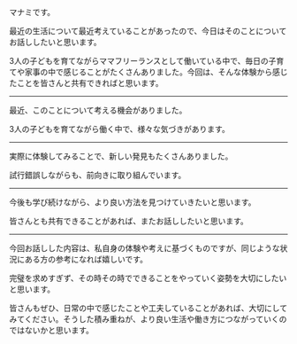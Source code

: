 マナミです。

最近の生活について最近考えていることがあったので、今日はそのことについてお話ししたいと思います。

3人の子どもを育てながらママフリーランスとして働いている中で、毎日の子育てや家事の中で感じることがたくさんありました。今回は、そんな体験から感じたことを皆さんと共有できればと思います。

---------------

最近、このことについて考える機会がありました。

3人の子どもを育てながら働く中で、様々な気づきがあります。

---------------

実際に体験してみることで、新しい発見もたくさんありました。

試行錯誤しながらも、前向きに取り組んでいます。

---------------

今後も学び続けながら、より良い方法を見つけていきたいと思います。

皆さんとも共有できることがあれば、またお話ししたいと思います。

---------------

今回お話しした内容は、私自身の体験や考えに基づくものですが、同じような状況にある方の参考になれば嬉しいです。

完璧を求めすぎず、その時その時でできることをやっていく姿勢を大切にしたいと思います。

皆さんもぜひ、日常の中で感じたことや工夫していることがあれば、大切にしてみてください。そうした積み重ねが、より良い生活や働き方につながっていくのではないかと思います。
